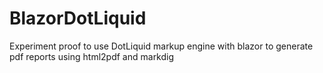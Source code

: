 # BlazorDotLiquid
Experiment proof to use DotLiquid markup engine with blazor to generate pdf reports using html2pdf and markdig
